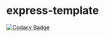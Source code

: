 # express-template

[![Codacy Badge](https://app.codacy.com/project/badge/Grade/3d9afa725caa4b22b218400ac4aeb736)](https://www.codacy.com/gh/larryrubin/express-template/dashboard?utm_source=github.com&utm_medium=referral&utm_content=larryrubin/express-template&utm_campaign=Badge_Grade)
